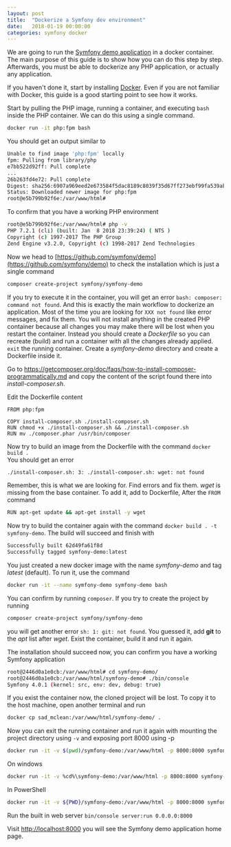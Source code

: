 ```yaml
---
layout: post
title:  "Dockerize a Symfony dev environment"
date:   2018-01-19 00:00:00
categories: symfony docker
---
```


We are going to run the [Symfony demo application](https://github.com/symfony/demo) in a docker container. The main purpose of this guide is to show how you can do this step by step. Afterwards, you must be able to dockerize any PHP application, or actually any application.

If you haven't done it, start by installing [Docker](https://www.docker.com/community-edition). Even if you are not familiar with Docker, this guide is a good starting point to see how it works.

Start by pulling the PHP image, running a container, and executing `bash` inside the PHP container. We can do this using a single command.

````bash
docker run -it php:fpm bash
````
You should get an output similar to
````bash
Unable to find image 'php:fpm' locally
fpm: Pulling from library/php
e7bb522d92ff: Pull complete
...
26b263fd4e72: Pull complete
Digest: sha256:6907a969eed2e673584f5dac8189c8039f35d67ff273ebf99fa539abc32354c0
Status: Downloaded newer image for php:fpm
root@e5b799b92f6e:/var/www/html#
````
To confirm that you have a working PHP environment
````bash
root@e5b799b92f6e:/var/www/html# php -v
PHP 7.2.1 (cli) (built: Jan  8 2018 23:39:24) ( NTS )
Copyright (c) 1997-2017 The PHP Group
Zend Engine v3.2.0, Copyright (c) 1998-2017 Zend Technologies
````

Now we head to [https://github.com/symfony/demo](https://github.com/symfony/demo) to check the installation which is just a single command
````bash
composer create-project symfony/symfony-demo
````

If you try to execute it in the container, you will get an error `bash: composer: command not found`.
And this is exactly the main workflow to dockerize an application. Most of the time you are looking for `XXX not found` like error messages, and fix them. You will not install anything in the created PHP container because all changes you may make there will be lost when you restart the container. Instead you should create a *Dockerfile* so you can recreate (build) and run a container with all the changes already applied.
`exit` the running container. Create a *symfony-demo* directory and create a Dockerfile inside it.

Go to https://getcomposer.org/doc/faqs/how-to-install-composer-programmatically.md and copy the content of the script found there into *install-composer.sh*.

Edit the Dockerfile content
````
FROM php:fpm

COPY install-composer.sh ./install-composer.sh
RUN chmod +x ./install-composer.sh && ./install-composer.sh
RUN mv ./composer.phar /usr/bin/composer
````

Now try to build an image from the Dockerfile with the command `docker build .`  
You should get an error
````bash
./install-composer.sh: 3: ./install-composer.sh: wget: not found
````
Remember, this is what we are looking for. Find errors and fix them. *wget* is missing from the base container. To add it, add to Dockerfile, After the `FROM` command
````bash
RUN apt-get update && apt-get install -y wget
````
Now try to build the container again with the command `docker build . -t symfony-demo`. The build will succeed and finish with
````bash
Successfully built 62d49fa61f8d
Successfully tagged symfony-demo:latest
````
You just created a new docker image with the name *symfony-demo* and tag *latest* (default). To run it, use the command
````bash
docker run -it --name symfony-demo symfony-demo bash
````
You can confirm by running `composer`. If you try to create the project by running
````bash
composer create-project symfony/symfony-demo
````
you will get another error `sh: 1: git: not found`. You guessed it, add **git** to the *apt* list after *wget*. Exist the container, build it and run it again.

The installation should succeed now, you can confirm you have a working Symfony application
````bash
root@2446d0a1e0cb:/var/www/html# cd symfony-demo/
root@2446d0a1e0cb:/var/www/html/symfony-demo# ./bin/console
Symfony 4.0.1 (kernel: src, env: dev, debug: true)
````

If you exist the container now, the cloned project will be lost. To copy it to the host machine, open another terminal and run
````bash
docker cp sad_mclean:/var/www/html/symfony-demo/ .
````

Now you can exit the running container and run it again with mounting the project directory using `-v` and exposing port 8000 using -p
````bash
docker run -it -v $(pwd)/symfony-demo:/var/www/html -p 8000:8000 symfony-demo bash
````
On windows
````bash
docker run -it -v %cd%\symfony-demo:/var/www/html -p 8000:8000 symfony-demo bash
````
In PowerShell
````bash
docker run -it -v ${PWD}/symfony-demo:/var/www/html -p 8000:8000 symfony-demo bash
````

Run the built in web server `bin/console server:run 0.0.0.0:8000`

Visit [http://localhost:8000](http://localhost:8000) you will see the Symfony demo application home page.
